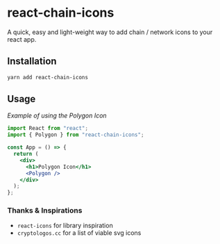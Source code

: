 # react-chain-icons

A quick, easy and light-weight way to add chain / network icons to your react app.

## Installation

```sh
yarn add react-chain-icons
```

## Usage

_Example of using the Polygon Icon_

```jsx
import React from "react";
import { Polygon } from "react-chain-icons";

const App = () => {
  return (
    <div>
      <h1>Polygon Icon</h1>
      <Polygon />
    </div>
  );
};
```

### Thanks & Inspirations

- `react-icons` for library inspiration
- `cryptologos.cc` for a list of viable svg icons
